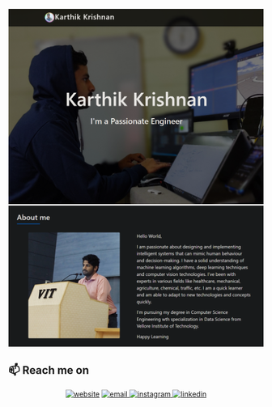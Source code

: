 
<p align="center">
  <img src="https://github.com/Karthik-Krishnano/Karthik-Krishnano/blob/main/web.png" alt="Karthik Krishnan O">
  <img src="https://github.com/Karthik-Krishnano/Karthik-Krishnano/blob/main/web1.png" alt="Karthik Krishnan O">
</p>


## 📫  Reach me on

<p align="center">
<a href="https://karthik-krishnano.github.io/Personal-Website/" a target="_blank">
  <img src="https://www.freepnglogos.com/uploads/logo-website-png/logo-website-website-logo-png-transparent-background-background-15.png" alt="website" width="100"/></a>
  
<a href="mailto:karthikkrishnanozhinhala@gmail.com">
  <img src="https://www.freepnglogos.com/uploads/logo-gmail-png/logo-gmail-png-gmail-icon-download-png-and-vector-1.png" alt="email" width="100"/>
</a>
  
 <a href="https://www.linkedin.com/in/karthik-krishnan-o-75846920b/">
  <img src="https://www.freepnglogos.com/uploads/instagram-icon-png/instagram-android-app-icon-2.png" alt="instagram" width="80"/>
</a>
  
<a href="https://www.linkedin.com/in/karthik-krishnan-o-75846920b/">
  <img src="https://www.freepnglogos.com/uploads/linkedin-in-logo-png-1.png" alt="linkedin" width="110"/>
</a>
  

  
</p>


